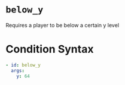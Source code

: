 # `below_y`

Requires a player to be below a certain y level

# Condition Syntax
```yaml
- id: below_y
  args:
    y: 64
```
